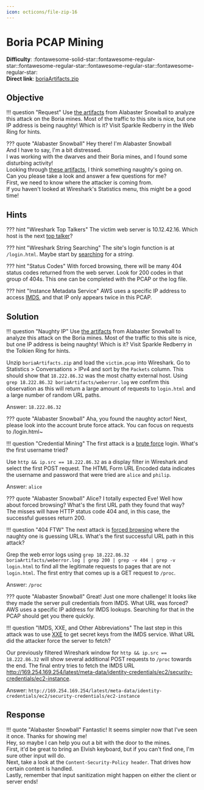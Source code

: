 ```yaml
---
icon: octicons/file-zip-16
---
```


# Boria PCAP Mining

**Difficulty**: :fontawesome-solid-star::fontawesome-regular-star::fontawesome-regular-star::fontawesome-regular-star::fontawesome-regular-star:<br/>
**Direct link**: [boriaArtifacts.zip](https://storage.googleapis.com/hhc22_player_assets/boriaArtifacts.zip)


## Objective

!!! question "Request"
    Use [the artifacts](https://storage.googleapis.com/hhc22_player_assets/boriaArtifacts.zip) from Alabaster Snowball to analyze this attack on the Boria mines. Most of the traffic to this site is nice, but one IP address is being naughty! Which is it? Visit Sparkle Redberry in the Web Ring for hints.

??? quote "Alabaster Snowball"
    Hey there! I'm Alabaster Snowball<br/>
    And I have to say, I'm a bit distressed.<br/>
    I was working with the dwarves and their Boria mines, and I found some disturbing activity!<br/>
    Looking through [these artifacts](https://storage.googleapis.com/hhc22_player_assets/boriaArtifacts.zip), I think something naughty's going on.<br/>
    Can you please take a look and answer a few questions for me?<br/>
    First, we need to know where the attacker is coming from.<br/>
    If you haven't looked at Wireshark's Statistics menu, this might be a good time!


## Hints

??? hint "Wireshark Top Talkers"
    The victim web server is 10.12.42.16. Which host is the next [top talker](https://protocoholic.com/2018/05/24/wireshark-how-to-identify-top-talkers-in-network/)?

??? hint "Wireshark String Searching"
    The site's login function is at `/login.html`. Maybe start by [searching](https://www.wireshark.org/docs/wsug_html_chunked/ChWorkFindPacketSection.html) for a *string*.

??? hint "Status Codes"
    With forced browsing, there will be many 404 status codes returned from the web server. Look for 200 codes in that group of 404s. This one can be completed with the PCAP or the log file.

??? hint "Instance Metadata Service"
    AWS uses a specific IP address to access [IMDS](https://www.sans.org/blog/cloud-instance-metadata-services-imds-/), and that IP only appears twice in this PCAP.


## Solution

!!! question "Naughty IP"
    Use [the artifacts](https://storage.googleapis.com/hhc22_player_assets/boriaArtifacts.zip) from Alabaster Snowball to analyze this attack on the Boria mines. Most of the traffic to this site is nice, but one IP address is being naughty! Which is it? Visit Sparkle Redberry in the Tolkien Ring for hints.

Unzip `boriaArtifacts.zip` and load the `victim.pcap` into Wireshark. Go to Statistics > Conversations > IPv4 and sort by the `Packets` column. This should show that `18.222.86.32` was the most chatty external host. Using `grep 18.222.86.32 boriaArtifacts/weberror.log` we confirm this observation as this will return a large amount of requests to `login.html` and a large number of random URL paths.

Answer: `18.222.86.32`

??? quote "Alabaster Snowball"
    Aha, you found the naughty actor! Next, please look into the account brute force attack.
    You can focus on requests to /login.html~

!!! question "Credential Mining"
    The first attack is a [brute force](https://owasp.org/www-community/attacks/Brute_force_attack) login. What's the first username tried?

Use `http && ip.src == 18.222.86.32` as a display filter in Wireshark and select the first POST request. The HTML Form URL Encoded data indicates the username and password that were tried are `alice` and `philip`.

Answer: `alice`

??? quote "Alabaster Snowball"
    Alice? I totally expected Eve! Well how about forced browsing? What's the first URL path they found that way?<br/>
    The misses will have HTTP status code 404 and, in this case, the successful guesses return 200.

!!! question "404 FTW"
    The next attack is [forced browsing](https://owasp.org/www-community/attacks/Forced_browsing) where the naughty one is guessing URLs. What's the first successful URL path in this attack?

Grep the web error logs using `grep 18.222.86.32 boriaArtifacts/weberror.log | grep 200 | grep -v 404 | grep -v login.html` to find all the legitimate requests to pages that are not `login.html`. The first entry that comes up is a GET request to `/proc`.

Answer: `/proc`

??? quote "Alabaster Snowball"
    Great! Just one more challenge! It looks like they made the server pull credentials from IMDS. What URL was forced?<br/>
    AWS uses a specific IP address for IMDS lookups. Searching for that in the PCAP should get you there quickly.

!!! question "IMDS, XXE, and Other Abbreviations"
    The last step in this attack was to use [XXE](https://owasp.org/www-community/vulnerabilities/XML_External_Entity_(XXE)_Processing) to get secret keys from the IMDS service. What URL did the attacker force the server to fetch?

Our previously filtered Wireshark window for `http && ip.src == 18.222.86.32` will show several additional POST requests to `/proc` towards the end. The final entry tries to fetch the IMDS URL http://169.254.169.254/latest/meta-data/identity-credentials/ec2/security-credentials/ec2-instance.

Answer: `http://169.254.169.254/latest/meta-data/identity-credentials/ec2/security-credentials/ec2-instance`


## Response

!!! quote "Alabaster Snowball"
    Fantastic! It seems simpler now that I've seen it once. Thanks for showing me!<br/>
    Hey, so maybe I can help you out a bit with the door to the mines.<br/>
    First, it'd be great to bring an Elvish keyboard, but if you can't find one, I'm sure other input will do.<br/>
    Next, take a look at the `Content-Security-Policy header`. That drives how certain content is handled.<br/>
    Lastly, remember that input sanitization might happen on either the client or server ends!
